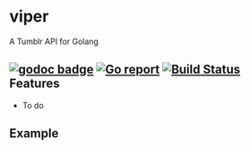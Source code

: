 # viper
A Tumblr API for Golang

[![godoc badge](https://img.shields.io/badge/godoc-reference-blue.svg)](https://godoc.org/github.com/Xackery/viper/tumblr) [![Go report](http://goreportcard.com/badge/xackery/discord)](http://goreportcard.com/report/xackery/viper/tumblr) [![Build Status](https://travis-ci.org/Xackery/discord.svg)](https://travis-ci.org/Xackery/viper/tumblr.svg?branch=master)
Features
---

* To do

Example
---


```
	
```